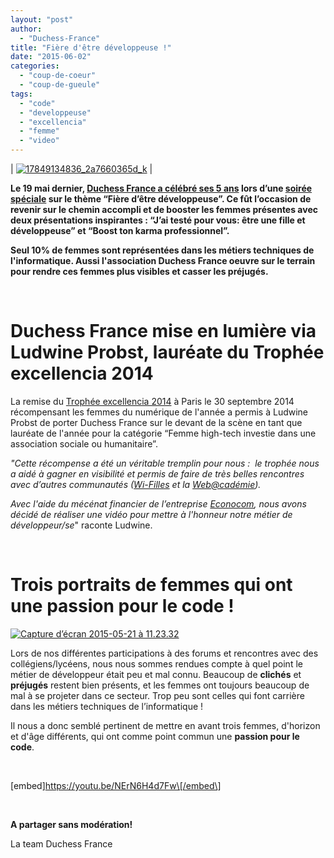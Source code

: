 ```yaml
---
layout: "post"
author: 
  - "Duchess-France"
title: "Fière d'être développeuse !"
date: "2015-06-02"
categories: 
  - "coup-de-coeur"
  - "coup-de-gueule"
tags: 
  - "code"
  - "developpeuse"
  - "excellencia"
  - "femme"
  - "video"
---
```


| [![17849134836_2a7660365d_k](/assets/2015/06/2015-06-02-fiere-detre-developpeuse/17849134836_2a7660365d_k-1024x447.jpg)](/assets/2015/06/2015-06-02-fiere-detre-developpeuse/17849134836_2a7660365d_k.jpg) |

**Le 19 mai dernier, [Duchess France a célébré ses 5 ans](http://www.duchess-france.org/duchess-france-fete-ses-5-ans-le-19-mai/) lors d’une [soirée spéciale](http://rslnmag.fr/post/2015/05/19/Duchess-France-fete-ses-5-ans.aspx) sur le thème “Fière d’être développeuse”. Ce fût l’occasion de revenir sur le chemin accompli et de booster les femmes présentes avec deux présentations inspirantes : “J’ai testé pour vous: être une fille et développeuse” et “Boost ton karma professionnel”.**

**Seul 10% de femmes sont représentées dans les métiers techniques de l'informatique. Aussi l'association Duchess France oeuvre sur le terrain pour rendre ces femmes plus visibles et casser les préjugés.**

 

# Duchess France mise en lumière via Ludwine Probst, lauréate du Trophée excellencia 2014

La remise du [Trophée excellencia 2014](http://www.excellencia.org/) à Paris le 30 septembre 2014 récompensant les femmes du numérique de l'année a permis à Ludwine Probst de porter Duchess France sur le devant de la scène en tant que lauréate de l'année pour la catégorie “Femme high-tech investie dans une association sociale ou humanitaire”.

_"Cette récompense a été un véritable tremplin pour nous :  le trophée nous a aidé à gagner en visibilité et permis de faire de très belles rencontres avec d’autres communautés ([Wi-Filles](http://wifilles.org/) et la [Web@cadémie](http://webacademie.org/))._

_Avec l'aide du mécénat financier de l’entreprise_ [_Econocom_](https://www.econocom.com/fr)_, nous avons décidé de réaliser une vidéo pour mettre à l'honneur notre métier de développeur/se_" raconte Ludwine.

 

# Trois portraits de femmes qui ont une passion pour le code !

[![Capture d’écran 2015-05-21 à 11.23.32](/assets/2015/06/2015-06-02-fiere-detre-developpeuse/Capture-d-----cran-2015-05-21----11.23.32-300x172.png)](/assets/2015/06/2015-06-02-fiere-detre-developpeuse/Capture-d-----cran-2015-05-21----11.23.32.png)

Lors de nos différentes participations à des forums et rencontres avec des collégiens/lycéens, nous nous sommes rendues compte à quel point le métier de développeur était peu et mal connu. Beaucoup de **clichés** et **préjugés** restent bien présents, et les femmes ont toujours beaucoup de mal à se projeter dans ce secteur. Trop peu sont celles qui font carrière dans les métiers techniques de l’informatique !

Il nous a donc semblé pertinent de mettre en avant trois femmes, d'horizon et d'âge différents, qui ont comme point commun une **passion pour le code**.

 

\[embed\]https://youtu.be/NErN6H4d7Fw\[/embed\]

 

**A partager sans modération!**

La team Duchess France

